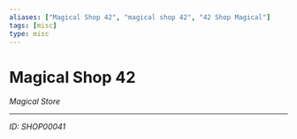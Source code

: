 ```yaml
---
aliases: ["Magical Shop 42", "magical shop 42", "42 Shop Magical"]
tags: [misc]
type: misc
---
```


# Magical Shop 42

*Magical Store*

---
*ID: SHOP00041*